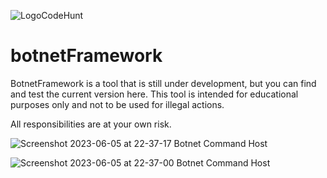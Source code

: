 ![LogoCodeHunt](https://github.com/as-squirrel/botnetFramework/assets/114065413/39e14d8b-e64e-4112-a20e-1a41c5caf29f)
# botnetFramework

BotnetFramework is a tool that is still under development, but you can find and test the current version here. This tool is intended for educational purposes only and not to be used for illegal actions.

All responsibilities are at your own risk.



![Screenshot 2023-06-05 at 22-37-17 Botnet Command Host](https://github.com/as-squirrel/botnetFramework/assets/114065413/63b2567a-622d-4da4-9743-35c12072a668)

![Screenshot 2023-06-05 at 22-37-00 Botnet Command Host](https://github.com/as-squirrel/botnetFramework/assets/114065413/056cee09-28ec-406e-9eb1-efcc8c7cecc4)
